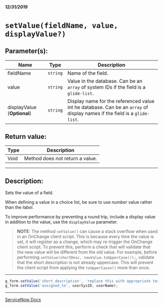 ##### 12/31/2019
# `setValue(fieldName, value, displayValue?)`

## Parameter(s):
| Name | Type | Description |
|---|---|---|
| fieldName | `string` | Name of the field. |
| value | `string` | Value in the database. Can be an `array` of system IDs if the field is a `glide-list`. |
| displayValue (**Optional**) | `string` | Display name for the referenced value int he database.  Can be an `array` of display names if the field is a `glide-list`. |

## Return value:
| Type | Description |
|---|---|
| Void | Method does not return a value. |

---

## Description:
Sets the value of a field.

When defining a value in a choice list, be sure to use _number_ value rather than the _label_.

To improve performance by preventing a round trip, include a display value in addition to the value, use the `displayValue` parameter.

  > **NOTE**: The method `setValue()` can cause a stack overflow when used in an OnChange client script.  This is because every time the value is set, it will register as a change, which may re-trigger the OnChange client script.  To prevent this, perform a check that will validate that the new value will be different from the old value.  For example, before performing `setValue(shortDesc, newValue.toUpperCase());`, validate that the short description is not already uppercase.  This will prevent the client script from applying the `toUpperCause()` more than once.

---

```js
g_form.setValue('short_description', 'replace this with appropriate text');
g_form.setValue('assigned_to', userSysID, userName);
```

---

[ServiceNow Docs](https://developer.servicenow.com/app.do#!/api_doc?v=newyork&id=r_GlideFormSetValue_String_String)